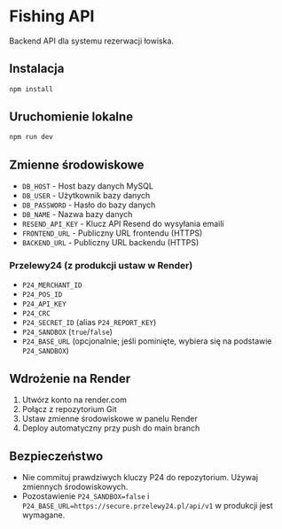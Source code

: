 # Fishing API

Backend API dla systemu rezerwacji łowiska.

## Instalacja

```bash
npm install
```

## Uruchomienie lokalne

```bash
npm run dev
```

## Zmienne środowiskowe

- `DB_HOST` - Host bazy danych MySQL
- `DB_USER` - Użytkownik bazy danych
- `DB_PASSWORD` - Hasło do bazy danych
- `DB_NAME` - Nazwa bazy danych
- `RESEND_API_KEY` - Klucz API Resend do wysyłania emaili
- `FRONTEND_URL` - Publiczny URL frontendu (HTTPS)
- `BACKEND_URL` - Publiczny URL backendu (HTTPS)

### Przelewy24 (z produkcji ustaw w Render)
- `P24_MERCHANT_ID`
- `P24_POS_ID`
- `P24_API_KEY`
- `P24_CRC`
- `P24_SECRET_ID` (alias `P24_REPORT_KEY`)
- `P24_SANDBOX` (`true`/`false`)
- `P24_BASE_URL` (opcjonalnie; jeśli pominięte, wybiera się na podstawie `P24_SANDBOX`)

## Wdrożenie na Render

1. Utwórz konto na render.com
2. Połącz z repozytorium Git
3. Ustaw zmienne środowiskowe w panelu Render
4. Deploy automatyczny przy push do main branch 

## Bezpieczeństwo

- Nie commituj prawdziwych kluczy P24 do repozytorium. Używaj zmiennych środowiskowych.
- Pozostawienie `P24_SANDBOX=false` i `P24_BASE_URL=https://secure.przelewy24.pl/api/v1` w produkcji jest wymagane.